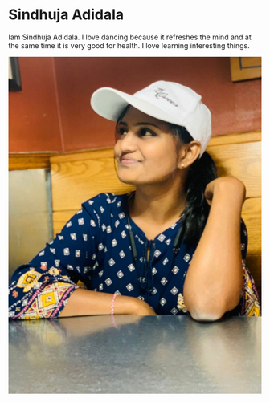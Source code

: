 # Sindhuja Adidala
Iam Sindhuja Adidala. I love dancing because it refreshes the mind and at the same time it is very good for health. I love learning interesting things.

![mypicture](https://github.com/SINDHUJA-ADIDALA/assignment2-Adidala/blob/main/Sindhuja.jpeg)
